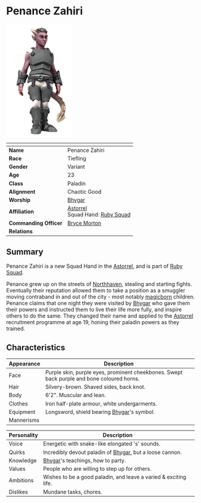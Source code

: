 # Penance Zahiri

<img src="../../images/people/penance-zahiri.png" height="300" />

| []() | |
| --- | --- |
| **Name** | Penance Zahiri |
| **Race** | Tiefling |
| **Gender** | Variant |
| **Age** | 23 |
| **Class** | Paladin |
| **Alignment** | Chaotic Good |
| **Worship** | [Bhygar](../gods/gods/bhygar.md) |
| **Affiliation** | [Astorrel](../civilisations/kingdom-of-astor/organisations/astorrel/README.md)<br />Squad Hand: [Ruby Squad](../civilisations/kingdom-of-astor/organisations/astorrel/squads/ruby.md) |
| **Commanding Officer** | [Bryce Morton](bryce-morton.md) |
| **Relations** | |

## Summary

Penance Zahiri is a new Squad Hand in the [Astorrel](../civilisations/kingdom-of-astor/organisations/astorrel/README.md), and is part of [Ruby Squad](../civilisations/kingdom-of-astor/organisations/astorrel/squads/ruby.md).

Penance grew up on the streets of [Northhaven](../civilisations/kingdom-of-astor/settlements/northhaven/README.md), stealing and starting fights. Eventually their reputation allowed them to take a position as a smuggler moving contraband in and out of the city - most notably [magicborn](../civilisations/kingdom-of-astor/magicborn.md) children. Penance claims that one night they were visited by [Bhygar](../gods/gods/bhygar.md) who gave them their powers and instructed them to live their life more fully, and inspire others to do the same. They changed their name and applied to the [Astorrel](../civilisations/kingdom-of-astor/organisations/astorrel/README.md) recruitment programme at age 19, honing their paladin powers as they trained.

## Characteristics

| Appearance | Description |
| --- | --- |
| Face | Purple skin, purple eyes, prominent cheekbones. Swept back purple and bone coloured horns. |
| Hair | Silvery-brown. Shaved sides, back knot. |
| Body | 6'2". Muscular and lean. |
| Clothes | Iron half-plate armour, white undergarments. |
| Equipment | Longsword, shield bearing [Bhygar](../gods/gods/bhygar.md)'s symbol. |
| Mannerisms | |

| Personality | Description |
| --- | --- |
| Voice | Energetic with snake-like elongated 's' sounds. |
| Quirks | Incredibly devout paladin of [Bhygar](../gods/gods/bhygar.md), but a loose cannon. |
| Knowledge | [Bhygar](../gods/gods/bhygar.md)'s teachings, how to party. |
| Values | People who are willing to step up for others. |
| Ambitions | Wishes to be a good paladin, and leave a varied & exciting life. |
| Dislikes | Mundane tasks, chores. |
